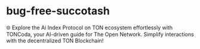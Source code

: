 # bug-free-succotash
🌐 Explore the Ai Index Protocol on TON ecosystem effortlessly with TONCoda, your AI-driven guide for The Open Network. Simplify interactions with the decentralized TON Blockchain!
